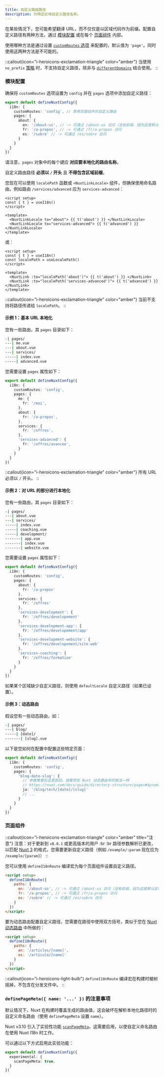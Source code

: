 ```yaml
---
title: 自定义路由路径
description: 为特定区域自定义路径名称。
---
```


在某些情况下，您可能希望翻译 URL，而不仅仅是以区域代码作为前缀。配置自定义路径有两种方法，通过 [模块配置](#module-configuration) 或在每个 [页面组件](#page-component) 内部。

使用哪种方法是通过设置 [`customRoutes` 选项](/docs/v8/options/routing#customroutes) 来配置的，默认值为 `'page'`。同时使用这两种方法是不可能的。

::callout{icon="i-heroicons-exclamation-triangle" color="amber"}
当使用 `no_prefix` [策略](/docs/v8/guide) 时，不支持自定义路径，除非与 [`differentDomains`](/docs/v8/guide/different-domains) 结合使用。
::

### 模块配置

确保将 `customRoutes` 选项设置为 `config` 并在 `pages` 选项中添加自定义路径：

```ts [nuxt.config.ts]
export default defineNuxtConfig({
  i18n: {
    customRoutes: 'config', // 禁用页面组件的自定义路由
    pages: {
      about: {
        en: '/about-us', // -> 可通过 /about-us 访问（没有前缀，因为这是默认区域）
        fr: '/a-propos', // -> 可通过 /fr/a-propos 访问
        es: '/sobre' // -> 可通过 /es/sobre 访问
      }
    }
  }
})
```

请注意，`pages` 对象中的每个键应 **对应要本地化的路由名称**。

自定义路由路径 **必须以 `/` 开头** 且 **不得包含区域前缀**。

您现在可以使用 `localePath` 函数或 `<NuxtLinkLocale>` 组件，但确保使用命名路由。例如路由 `/services/advanced` 应为 `services-advanced`：

```vue
<script setup>
const { t } = useI18n()
</script>

<template>
  <NuxtLinkLocale to="about"> {{ t('about') }} </NuxtLinkLocale>
  <NuxtLinkLocale to="services-advanced"> {{ t('advanced') }} </NuxtLinkLocale>
</template>
```

或：

```vue
<script setup>
const { t } = useI18n()
const localePath = useLocalePath()
</script>

<template>
  <NuxtLink :to="localePath('about')"> {{ t('about') }} </NuxtLink>
  <NuxtLink :to="localePath('services-advanced')"> {{ t('advanced') }} </NuxtLink>
</template>
```

::callout{icon="i-heroicons-exclamation-triangle" color="amber"}
当前不支持将路径传递给 `localePath`。
::

#### 示例 1：基本 URL 本地化

您有一些路由，其 `pages` 目录如下：

```bash
-| pages/
---| me.vue
---| about.vue
---| services/
-----| index.vue
-----| advanced.vue
```

您需要设置 `pages` 属性如下：

```ts [nuxt.config.ts]
export default defineNuxtConfig({
  i18n: {
    customRoutes: 'config',
    pages: {
      me: {
        fr: '/moi',
      },
      about: {
        fr: '/a-propos',
      },
      services: {
        fr: '/offres',
      },
      'services-advanced': {
        fr: '/offres/avancee',
      }
    }
  }
})
```

::callout{icon="i-heroicons-exclamation-triangle" color="amber"}
所有 URL 必须以 `/` 开头。
::

#### 示例 2：对 URL 的部分进行本地化

您有一些路由，其 `pages` 目录如下：

```bash
-| pages/
---| about.vue
---| services/
-----| index.vue
-----| coaching.vue
-----| development/
-------| app.vue
-------| index.vue
-------| website.vue
```

您需要设置 `pages` 属性如下：

```ts [nuxt.config.ts]
export default defineNuxtConfig({
  i18n: {
    customRoutes: 'config',
    pages: {
      about: {
        fr: '/a-propos'
      },
      services: {
        fr: '/offres'
      },
      'services-development': {
        fr: '/offres/developement'
      },
      'services-development-app': {
        fr: '/offres/developement/app'
      },
      'services-development-website': {
        fr: '/offres/developement/site-web'
      },
      'services-coaching': {
        fr: '/offres/formation'
      }
    }
  }
})
```

如果某个区域缺少自定义路径，则使用 `defaultLocale` 自定义路径（如果已设置）。

#### 示例 3：动态路由

假设您有一些动态路由，如：

```bash
-| pages/
---| blog/
-----| [date]/
-------| [slug].vue
```

以下是您如何在配置中配置这些特定页面：

```ts [nuxt.config.ts]
export default defineNuxtConfig({
  i18n: {
    customRoutes: 'config',
    pages: {
      'blog-date-slug': {
        // 参数需要在这里放回，就像您在 Nuxt 动态路由中的做法一样
        // https://nuxt.com/docs/guide/directory-structure/pages#dynamic-routes
        ja: '/blog/tech/[date]/[slug]'
        // ...
      }
    }
  }
})
```

### 页面组件

::callout{icon="i-heroicons-exclamation-triangle" color="amber" title="注意"}
注意：对于更新到 `v8.0.1` 或更高版本的用户
:br :br
路径参数解析已更改，以匹配 [Nuxt 3](https://nuxt.com/docs/guide/directory-structure/pages#dynamic-routes) 的格式，您需要更新自定义路径（例如 `/example/:param` 现在应为 `/example/[param]`）
::

您可以使用 `defineI18nRoute` 编译宏为每个页面组件设置自定义路径。

```html {}[pages/about.vue]
<script setup>
  defineI18nRoute({
    paths: {
      en: '/about-us', // -> 可通过 /about-us 访问（没有前缀，因为这是默认区域）
      fr: '/a-propos', // -> 可通过 /fr/a-propos 访问
      es: '/sobre' // -> 可通过 /es/sobre 访问
    }
  })
</script>
```

要为动态路由配置自定义路径，您需要在路径中使用双方括号，类似于您在 [Nuxt 动态路由](https://nuxt.com/docs/guide/directory-structure/pages#dynamic-routes) 中所做的：

```html {}[pages/articles/[name\\].vue]
<script setup>
  defineI18nRoute({
    paths: {
      en: '/articles/[name]',
      es: '/artículo/[name]'
    }
  })
</script>
```

::callout{icon="i-heroicons-light-bulb"}
`defineI18nRoute` 编译宏在构建时被树摇掉，不包含在分发文件中。
::

### `definePageMeta({ name: '...' })` 的注意事项

默认情况下，Nuxt 在构建时覆盖生成的路由值，这会破坏在解析本地化路径时的自定义命名路由（使用 `definePageMeta` 设置 `name`）。

Nuxt v3.10 引入了实验性功能 [`scanPageMeta`](https://nuxt.com/docs/guide/going-further/experimental-features#scanpagemeta)，这需要启用，以使自定义命名路由在使用 Nuxt I18n 时工作。

可以通过以下方式启用此实验功能：

```typescript {}[nuxt.config.ts]
export default defineNuxtConfig({
  experimental: {
    scanPageMeta: true,
  }
})
```